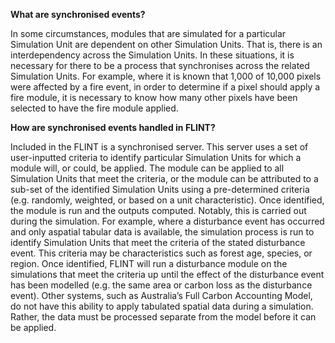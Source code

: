 **What are synchronised events?**

In some circumstances, modules that are simulated for a particular Simulation Unit are dependent on other Simulation Units. That is, there is an interdependency across the Simulation Units. In these situations, it is necessary for there to be a process that synchronises across the related Simulation Units. For example, where it is known that 1,000 of 10,000 pixels were affected by a fire event, in order to determine if a pixel should apply a fire module, it is necessary to know how many other pixels have been selected to have the fire module applied.  
 
**How are synchronised events handled in FLINT?**

Included in the FLINT is a synchronised server. This server uses a set of user-inputted criteria to identify particular Simulation Units for which a module will, or could, be applied. The module can be applied to all Simulation Units that meet the criteria, or the module can be attributed to a sub-set of the identified Simulation Units using a pre-determined criteria (e.g. randomly, weighted, or based on a unit characteristic). Once identified, the module is run and the outputs computed. Notably, this is carried out during the simulation.
For example, where a disturbance event has occurred and only aspatial tabular data is available, the simulation process is run to identify Simulation Units that meet the criteria of the stated disturbance event. This criteria may be characteristics such as forest age, species, or region. Once identified, FLINT will run a disturbance module on the simulations that meet the criteria up until the effect of the disturbance event has been modelled (e.g. the same area or carbon loss as the disturbance event).
Other systems, such as Australia’s Full Carbon Accounting Model, do not have this ability to apply tabulated spatial data during a simulation. Rather, the data must be processed separate from the model before it can be applied.